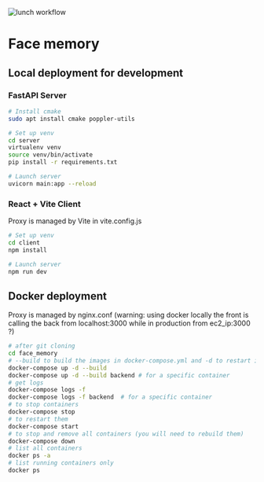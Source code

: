 ![lunch workflow](https://github.com/ederevel/lunch/actions/workflows/deploy.yml/badge.svg)

# Face memory

## Local deployment for development

### FastAPI Server

```bash
# Install cmake
sudo apt install cmake poppler-utils

# Set up venv
cd server
virtualenv venv
source venv/bin/activate
pip install -r requirements.txt

# Launch server
uvicorn main:app --reload
```

### React + Vite Client
Proxy is managed by Vite in vite.config.js

```bash
# Set up venv
cd client
npm install

# Launch server
npm run dev
```

## Docker deployment

Proxy is managed by nginx.conf (warning: using docker locally the front is calling the back from localhost:3000 while in production from ec2_ip:3000 ?)

```bash
# after git cloning
cd face_memory
# --build to build the images in docker-compose.yml and -d to restart in background (use this command after each update)
docker-compose up -d --build 
docker-compose up -d --build backend # for a specific container
# get logs
docker-compose logs -f
docker-compose logs -f backend  # for a specific container
# to stop containers
docker-compose stop
# to restart them
docker-compose start
# to stop and remove all containers (you will need to rebuild them)
docker-compose down
# list all containers
docker ps -a
# list running containers only
docker ps
```